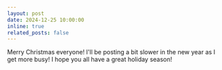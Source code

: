 ```yaml
---
layout: post
date: 2024-12-25 10:00:00
inline: true
related_posts: false
---
```


Merry Christmas everyone! I'll be posting a bit slower in the new year as I get more busy! I hope you all have a great holiday season!
